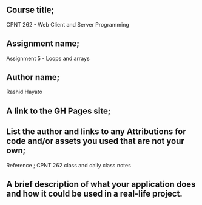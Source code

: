 ## Course title;
CPNT 262 - Web Client and Server Programming
## Assignment name;
Assignment 5 - Loops and arrays
## Author name;
Rashid Hayato
## A link to the GH Pages site;

## List the author and links to any Attributions for code and/or assets you used that are not your own;
Reference ; CPNT 262 class and daily class notes
## A brief description of what your application does and how it could be used in a real-life project.
